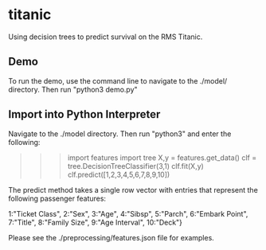 # titanic

Using decision trees to predict survival on the RMS Titanic.

## Demo
To run the demo, use the command line to navigate to the ./model/ directory. Then run "python3 demo.py"

## Import into Python Interpreter
Navigate to the ./model directory. Then run "python3" and enter the following:

>>> import features
>>> import tree
>>> X,y = features.get_data()
>>> clf = tree.DecisionTreeClassifier(3,1)
>>> clf.fit(X,y)
>>> clf.predict([1,2,3,4,5,6,7,8,9,10])

The predict method takes a single row vector with entries that represent the following passenger features:

1:"Ticket Class",
2:"Sex",
3:"Age",
4:"Sibsp",
5:"Parch",
6:"Embark Point",
7:"Title",
8:"Family Size",
9:"Age Interval",
10:"Deck"}

Please see the ./preprocessing/features.json file for examples.

